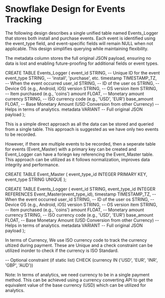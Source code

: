 # Snowflake Design for Events Tracking

The following design describes a single unified table named Events_Logger that stores both install and purchase events. Each event is identified using the event_type field, and event-specific fields will remain NULL when not applicable. This design simplifies querying while maintaining flexibility.

The metadata column stores the full original JSON payload, ensuring no data is lost and enabling future-proofing for additional fields or event types.

CREATE TABLE Events_Logger (
    event_id       STRING,           -- Unique ID for the event
    event_type     STRING,           -- 'install', 'purchase', etc.
    timestamp      TIMESTAMP_TZ,     -- When the event occurred
    user_id        STRING,           -- ID of the user
    os             STRING,           -- Device OS (e.g., Android, iOS)
    version        STRING,           -- OS version
    item           STRING,           -- Item purchased (e.g., 'coins')
    amount         FLOAT,            -- Monetary amount
    currency       STRING,           -- ISO currency code (e.g., 'USD', 'EUR')
    base_amount    FLOAT,            -- Base Monetary Amount (USD Conversion from other Currency) -- Helps in terms of analytics.
    metadata       VARIANT           -- Full original JSON payload
);

This is a simple direct approach as all the data can be stored and queried from a single table. This approach is suggested as we have only two events to be recorded. 

However, if there are multiple events to be recorded, then a seperate table for events (Event_Master) with a primary key can be created and Event_Logger can have a foriegn key referencing the Event_Master table. This approach can be utilized as it follows normalization, improves data integrity and performance.

CREATE TABLE Event_Master (
    event_type_id INTEGER PRIMARY KEY,
    event_type    STRING UNIQUE
);

CREATE TABLE Events_Logger (
    event_id         STRING,
    event_type_id    INTEGER REFERENCES Event_Master(event_type_id),
    timestamp        TIMESTAMP_TZ,     -- When the event occurred
    user_id          STRING,           -- ID of the user
    os               STRING,           -- Device OS (e.g., Android, iOS)
    version          STRING,           -- OS version
    item             STRING,           -- Item purchased (e.g., 'coins')
    amount           FLOAT,            -- Monetary amount
    currency         STRING,           -- ISO currency code (e.g., 'USD', 'EUR')
    base_amount      FLOAT,            -- Base Monetary Amount (USD Conversion from other Currency) -- Helps in terms of analytics.
    metadata         VARIANT           -- Full original JSON payload
);

In terms of Currency, We use ISO currency code to track the currency ultized during payment. These are Unique and a check constraint can be utilized inorder to check if the currency is ISO Standard.

-- Optional constraint (if static list)
CHECK (currency IN ('USD', 'EUR', 'INR', 'GBP', 'AUD'))

Note: In terms of analytics, we need currency to be in a single payment method. This can be achieved using a currency converting API to get the equivalent value of the base currency (USD) which can be utilized for analytics.